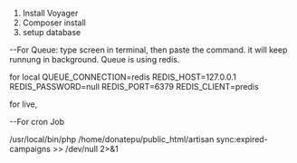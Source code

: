 
1. Install Voyager
2. Composer install
3. setup database

--For Queue:
type screen in terminal, then paste the command. it will keep runnung in background. Queue is using redis.

for local
QUEUE_CONNECTION=redis
REDIS_HOST=127.0.0.1
REDIS_PASSWORD=null
REDIS_PORT=6379
REDIS_CLIENT=predis

for live,


--For cron Job

/usr/local/bin/php /home/donatepu/public_html/artisan sync:expired-campaigns  >> /dev/null 2>&1 